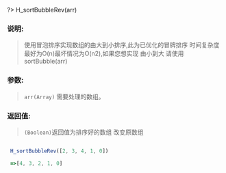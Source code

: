 ?> H_sortBubbleRev(arr)
### 说明: 
> 使用冒泡排序实现数组的由大到小排序,此为已优化的冒牌排序 时间复杂度最好为O(n)最坏情况为O(n2),如果您想实现 由小到大 请使用sortBubble(arr)
### 参数: 
> `arr(Array)` 需要处理的数组。
### 返回值: 
> `(Boolean)`返回值为排序好的数组  改变原数组
```js

 H_sortBubbleRev([2, 3, 4, 1, 0])

 =>[4, 3, 2, 1, 0]

```